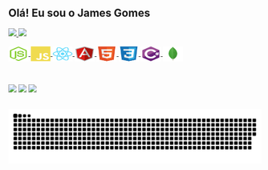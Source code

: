 ## Olá! Eu sou o James Gomes
<div>
  <a href="https://github.com/jamesgomes">
    <img height="180em"
      src="https://github-readme-stats.vercel.app/api?username=jamesgomes&show_icons=true&theme=dark&include_all_commits=true&count_private=true" />
    <img height="180em"
      src="https://github-readme-stats.vercel.app/api/top-langs/?username=jamesgomes&layout=compact&langs_count=7&theme=dark" />
</div>
<div style="display: inline_block"><br>
  <img align="center" alt="James-Nodejs" height="30" width="40"
    src="https://raw.githubusercontent.com/devicons/devicon/master/icons/nodejs/nodejs-original.svg">
  <img align="center" alt="James-Js" height="30" width="40"
    src="https://raw.githubusercontent.com/devicons/devicon/master/icons/javascript/javascript-plain.svg">
  <img align="center" alt="James-React" height="30" width="40"
    src="https://raw.githubusercontent.com/devicons/devicon/master/icons/react/react-original.svg">
  <img align="center" alt="James-angularjs" height="30" width="40"
    src="https://raw.githubusercontent.com/devicons/devicon/master/icons/angularjs/angularjs-original.svg">
  <img align="center" alt="James-HTML" height="30" width="40"
    src="https://raw.githubusercontent.com/devicons/devicon/master/icons/html5/html5-original.svg">
  <img align="center" alt="James-CSS" height="30" width="40"
    src="https://raw.githubusercontent.com/devicons/devicon/master/icons/css3/css3-original.svg">
  <img align="center" alt="James-Csharp" height="30" width="40"
    src="https://raw.githubusercontent.com/devicons/devicon/master/icons/csharp/csharp-original.svg">
  <img align="center" alt="James-mongodb" height="30" width="40"
    src="https://raw.githubusercontent.com/devicons/devicon/master/icons/mongodb/mongodb-original.svg">
</div>

##

<div style="display: inline_block"><br>
  <a href="https://instagram.com/jamesgomes" target="_blank"><img
      src="https://img.shields.io/badge/-Instagram-%23E4405F?style=for-the-badge&logo=instagram&logoColor=white"
      target="_blank"></a>
  <a href="mailto:jamesgomes.sistemas@gmail.com"><img
      src="https://img.shields.io/badge/-Gmail-%23333?style=for-the-badge&logo=gmail&logoColor=white"
      target="_blank"></a>
  <a href="https://https://www.linkedin.com/in/jamesgomesbr/" target="_blank"><img
      src="https://img.shields.io/badge/-LinkedIn-%230077B5?style=for-the-badge&logo=linkedin&logoColor=white"
      target="_blank"></a>

</div>
  
  ##
![Snake animation](https://github.com/jamesgomes/jamesgomes/blob/output/github-contribution-grid-snake.svg)
